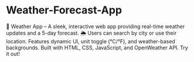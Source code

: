 # Weather-Forecast-App
🚀 Weather App – A sleek, interactive web app providing real-time weather updates and a 5-day forecast. 🌦 Users can search by city or use their location. Features dynamic UI, unit toggle (°C/°F), and weather-based backgrounds. Built with HTML, CSS, JavaScript, and OpenWeather API. Try it out!
